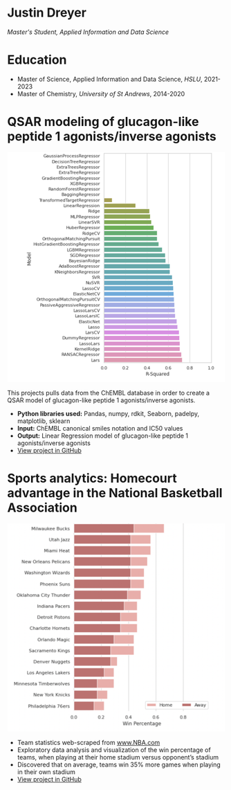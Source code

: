 # Justin Dreyer
*Master's Student, Applied Information and Data Science*

# Education
* Master of Science, Applied Information and Data Science, *HSLU*, 2021-2023
* Master of Chemistry, *University of St Andrews*, 2014-2020

# QSAR modeling of glucagon-like peptide 1 agonists/inverse agonists
![alt text](model_comparisons.png)

  
This projects pulls data from the ChEMBL database in order to create a QSAR model of glucagon-like peptide 1 agonists/inverse agonists.
* **Python libraries used:** Pandas, numpy, rdkit, Seaborn, padelpy, matplotlib, sklearn
* **Input:** ChEMBL canonical smiles notation and IC50 values
* **Output:** Linear Regression model of glucagon-like peptide 1 agonists/inverse agonists
* [View project in GitHub](https://github.com/JustinDreyer/Projects/blob/main/Glucagon_like_peptide_1_Regression_Model.ipynb)

# Sports analytics: Homecourt advantage in the National Basketball Association
![alt text](NBA_Win%.png)

* Team statistics web-scraped from www.NBA.com 
* Exploratory data analysis and visualization of the win percentage of teams, when playing at their home stadium versus opponent’s stadium
* Discovered that on average, teams win 35% more games when playing in their own stadium
* [View project in GitHub](https://github.com/JustinDreyer/Projects/blob/main/NBA_Homecourt_Advantage.ipynb)

